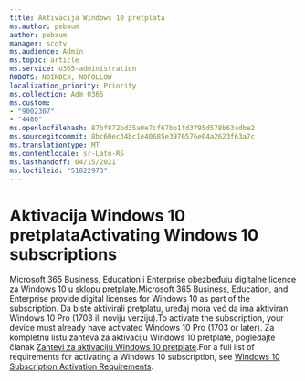 ```yaml
---
title: Aktivacija Windows 10 pretplata
ms.author: pebaum
author: pebaum
manager: scotv
ms.audience: Admin
ms.topic: article
ms.service: o365-administration
ROBOTS: NOINDEX, NOFOLLOW
localization_priority: Priority
ms.collection: Adm_O365
ms.custom:
- "9002307"
- "4480"
ms.openlocfilehash: 87bf872bd35a0e7cf67bb1fd3795d578b63adbe2
ms.sourcegitcommit: 8bc60ec34bc1e40685e3976576e04a2623f63a7c
ms.translationtype: MT
ms.contentlocale: sr-Latn-RS
ms.lasthandoff: 04/15/2021
ms.locfileid: "51822973"
---
```

# <a name="activating-windows-10-subscriptions"></a><span data-ttu-id="7711c-102">Aktivacija Windows 10 pretplata</span><span class="sxs-lookup"><span data-stu-id="7711c-102">Activating Windows 10 subscriptions</span></span>

<span data-ttu-id="7711c-103">Microsoft 365 Business, Education i Enterprise obezbeđuju digitalne licence za Windows 10 u sklopu pretplate.</span><span class="sxs-lookup"><span data-stu-id="7711c-103">Microsoft 365 Business, Education, and Enterprise provide digital licenses for Windows 10 as part of the subscription.</span></span> <span data-ttu-id="7711c-104">Da biste aktivirali pretplatu, uređaj mora već da ima aktiviran Windows 10 Pro (1703 ili noviju verziju).</span><span class="sxs-lookup"><span data-stu-id="7711c-104">To activate the subscription, your device must already have activated Windows 10 Pro (1703 or later).</span></span> <span data-ttu-id="7711c-105">Za kompletnu listu zahteva za aktivaciju Windows 10 pretplate, pogledajte članak [Zahtevi za aktivaciju Windows 10 pretplate](https://docs.microsoft.com/windows/deployment/windows-10-subscription-activation#requirements).</span><span class="sxs-lookup"><span data-stu-id="7711c-105">For a full list of requirements for activating a Windows 10 subscription, see [Windows 10 Subscription Activation Requirements](https://docs.microsoft.com/windows/deployment/windows-10-subscription-activation#requirements).</span></span>
